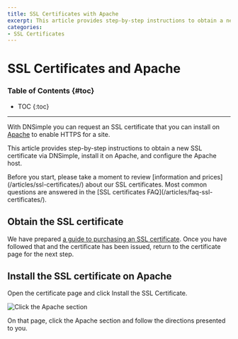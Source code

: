 ```yaml
---
title: SSL Certificates with Apache
excerpt: This article provides step-by-step instructions to obtain a new SSL certificate via DNSimple, install it on Apache, and configure the Apache host.
categories:
- SSL Certificates
---
```


# SSL Certificates and Apache

### Table of Contents {#toc}

* TOC
{:toc}

---

With DNSimple you can request an SSL certificate that you can install on [Apache](http://www.apache.org/) to enable HTTPS for a site.

This article provides step-by-step instructions to obtain a new SSL certificate via DNSimple, install it on Apache, and configure the Apache host.

<tip>
Before you start, please take a moment to review [information and prices](/articles/ssl-certificates/) about our SSL certificates. Most common questions are answered in the [SSL certificates FAQ](/articles/faq-ssl-certificates/).
</tip>


## Obtain the SSL certificate

We have prepared [a guide to purchasing an SSL certificate](/articles/ordering-standard-certificate/). Once you have followed that and the certificate has been issued, return to the certificate page for the next step.

## Install the SSL certificate on Apache

Open the certificate page and click <label>Install the SSL Certificate</label>.

![Click the Apache section](/files/certificate-installer-apache.png)

On that page, click the Apache section and follow the directions presented to you.

